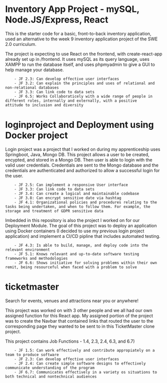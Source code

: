 
# Inventory App Project - mySQL, Node.JS/Express, React

This is the starter code for a basic, front-to-back inventory application, used an alternative to the week 9 inventory application project of the SWE 2.0 curriculum.

The project is expecting to use React on the frontend, with create-react-app already set up in /frontend. It uses mySQL as its query language, uses XAMPP to run the database itself, and uses phpmyadmin to give a GUI to help manage your database.

        - JF 2.3: Can develop effective user interfaces 
        - JF 3.2: Can explain the principles and uses of relational and non-relational databases
        - JF 3.3: Can link code to data sets 
        - JF 6.5: Works Collaboraticely with a wide range of people in different roles, internally and externally, with a positive      attitude to inclusion and diversity 


# loginproject and Deployment using Docker project 

Login project was a project that I worked on during my apprenticeship uses Springboot, Java, Mongo DB. 
This project allows a user to be created, encypted, and stored in a Mongo DB. 
Then user is able to login with the valid user credentials. Credentials are sent to the Mongo database and the credentials are 
authenticated and authorized to allow a successful login for the user. 


        - JF 2.5: Can implement a responsive User interface
        - JF 3.3: Can link code to data sets 
        - JF 3.4: Can create a logical and maintainable codebase 
        - JF 3.8: Can encrypt sensitive date via hashtag
        - JF 4.1: Organizational policies and procedures relating to the tasks being undertaken, and when to follow them. For example, the storage and treatment of GDPR sensitive data
      

Imbedded in this repository is also the project I worked on for our Deployment Module. The goal of this project was to deploy an application
using Docker containers (I decided to use my previous login project application) and implement a CI/CD pipline that includes automated testing. 


        - JF 4.3: Is able to build, manage, and deploy code into the relevant environment 
        - JF 5.1: Knows relevant and up-to-date software testing frameworks and methodologies 
        - JF 6.6: Shows initiative for solving problems within their own remit, being resourceful when faced with a problem to solve


# ticketmaster

Search for events, venues and attractions near you or anywhere!

This project was worked on with 3 other people and we all had our own assigned function for this React app. My assigned portion of the project was to create the Navbar that contained links that routed the user to the corresponding page they wanted to be sent to in this TicketMaster clone project.

This project contains Job Functions - 1.4, 2.3, 2.4, 6.3, and 6.7)

        - JF 1.5: Can work effectively and contribute appropiately on a team to produce software 
        - JF 2.3: Can develop effective user interfaces 
        - JF 2.4: Can create simple software designs to effectively communicate understanding of the program 
        - JF 6.7: Communicates effectively in a variety os situations to both technical and nontechnical audiences

        

